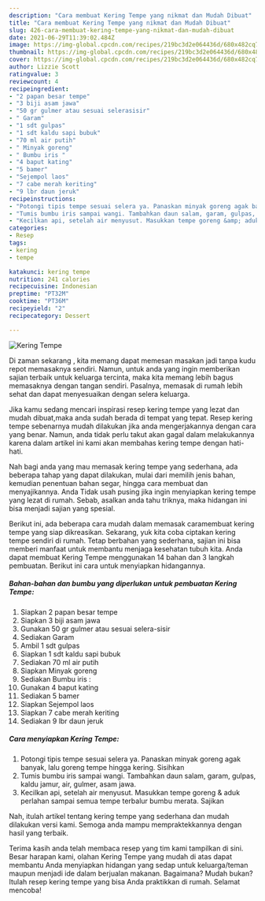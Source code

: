```yaml
---
description: "Cara membuat Kering Tempe yang nikmat dan Mudah Dibuat"
title: "Cara membuat Kering Tempe yang nikmat dan Mudah Dibuat"
slug: 426-cara-membuat-kering-tempe-yang-nikmat-dan-mudah-dibuat
date: 2021-06-29T11:39:02.484Z
image: https://img-global.cpcdn.com/recipes/219bc3d2e064436d/680x482cq70/kering-tempe-foto-resep-utama.jpg
thumbnail: https://img-global.cpcdn.com/recipes/219bc3d2e064436d/680x482cq70/kering-tempe-foto-resep-utama.jpg
cover: https://img-global.cpcdn.com/recipes/219bc3d2e064436d/680x482cq70/kering-tempe-foto-resep-utama.jpg
author: Lizzie Scott
ratingvalue: 3
reviewcount: 4
recipeingredient:
- "2 papan besar tempe"
- "3 biji asam jawa"
- "50 gr gulmer atau sesuai selerasisir"
- " Garam"
- "1 sdt gulpas"
- "1 sdt kaldu sapi bubuk"
- "70 ml air putih"
- " Minyak goreng"
- " Bumbu iris "
- "4 baput kating"
- "5 bamer"
- "Sejempol laos"
- "7 cabe merah keriting"
- "9 lbr daun jeruk"
recipeinstructions:
- "Potongi tipis tempe sesuai selera ya. Panaskan minyak goreng agak banyak, lalu goreng tempe hingga kering. Sisihkan"
- "Tumis bumbu iris sampai wangi. Tambahkan daun salam, garam, gulpas, kaldu jamur, air, gulmer, asam jawa."
- "Kecilkan api, setelah air menyusut. Masukkan tempe goreng &amp; aduk perlahan sampai semua tempe terbalur bumbu merata. Sajikan"
categories:
- Resep
tags:
- kering
- tempe

katakunci: kering tempe 
nutrition: 241 calories
recipecuisine: Indonesian
preptime: "PT32M"
cooktime: "PT36M"
recipeyield: "2"
recipecategory: Dessert

---
```



![Kering Tempe](https://img-global.cpcdn.com/recipes/219bc3d2e064436d/680x482cq70/kering-tempe-foto-resep-utama.jpg)

Di zaman  sekarang , kita memang dapat memesan masakan jadi tanpa kudu repot memasaknya sendiri. Namun, untuk anda yang ingin memberikan sajian terbaik untuk keluarga tercinta, maka kita memang lebih bagus memasaknya dengan tangan sendiri. Pasalnya, memasak di rumah lebih sehat dan dapat menyesuaikan dengan selera keluarga.

Jika kamu sedang mencari inspirasi resep kering tempe yang lezat dan mudah dibuat,maka anda sudah berada di tempat yang tepat. Resep kering tempe  sebenarnya mudah dilakukan jika anda mengerjakannya dengan cara yang benar. Namun, anda tidak perlu takut akan gagal dalam melakukannya 
karena dalam artikel ini kami akan membahas kering tempe dengan hati-hati.  



Nah bagi anda yang mau memasak kering tempe yang sederhana, ada beberapa tahap yang dapat dilakukan, mulai dari memilih jenis bahan, kemudian penentuan bahan segar, hingga cara membuat dan menyajikannya. Anda Tidak usah pusing jika ingin menyiapkan kering tempe yang lezat di rumah. Sebab, asalkan anda  tahu triknya, maka hidangan ini bisa menjadi sajian yang spesial.

Berikut ini, ada beberapa cara mudah dalam memasak caramembuat kering tempe yang siap dikreasikan. Sekarang, yuk kita coba ciptakan kering tempe sendiri di rumah. Tetap berbahan yang sederhana, sajian ini bisa memberi manfaat untuk membantu menjaga kesehatan tubuh kita. Anda dapat membuat Kering Tempe menggunakan 14 bahan dan 3 langkah pembuatan. Berikut ini cara untuk menyiapkan hidangannya.

<!--inarticleads1-->

##### Bahan-bahan dan bumbu yang diperlukan untuk pembuatan Kering Tempe:

1. Siapkan 2 papan besar tempe
1. Siapkan 3 biji asam jawa
1. Gunakan 50 gr gulmer atau sesuai selera-sisir
1. Sediakan  Garam
1. Ambil 1 sdt gulpas
1. Siapkan 1 sdt kaldu sapi bubuk
1. Sediakan 70 ml air putih
1. Siapkan  Minyak goreng
1. Sediakan  Bumbu iris :
1. Gunakan 4 baput kating
1. Sediakan 5 bamer
1. Siapkan Sejempol laos
1. Siapkan 7 cabe merah keriting
1. Sediakan 9 lbr daun jeruk




<!--inarticleads2-->

##### Cara menyiapkan Kering Tempe:

1. Potongi tipis tempe sesuai selera ya. Panaskan minyak goreng agak banyak, lalu goreng tempe hingga kering. Sisihkan
1. Tumis bumbu iris sampai wangi. Tambahkan daun salam, garam, gulpas, kaldu jamur, air, gulmer, asam jawa.
1. Kecilkan api, setelah air menyusut. Masukkan tempe goreng &amp; aduk perlahan sampai semua tempe terbalur bumbu merata. Sajikan




Nah, itulah artikel tentang  kering tempe  yang sederhana dan mudah dilakukan versi kami. Semoga anda mampu mempraktekkannya dengan hasil yang terbaik. 

Terima kasih anda telah membaca resep yang tim kami tampilkan di sini. Besar harapan kami, olahan  Kering Tempe yang mudah di atas dapat membantu Anda menyiapkan hidangan yang sedap untuk keluarga/teman maupun menjadi ide dalam berjualan makanan. Bagaimana? Mudah bukan? Itulah resep kering tempe yang bisa Anda praktikkan di rumah. Selamat mencoba!

